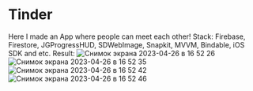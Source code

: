# Tinder
Here I made an App where people can meet each other! Stack: Firebase, Firestore, JGProgressHUD, SDWebImage, Snapkit, MVVM, Bindable, iOS SDK and etc.
Result:
![Снимок экрана 2023-04-26 в 16 52 26](https://user-images.githubusercontent.com/114942562/234523911-4fc9ca77-5578-492a-b9fb-6021cf201224.png)
![Снимок экрана 2023-04-26 в 16 52 35](https://user-images.githubusercontent.com/114942562/234523933-933866da-f2ef-4797-972b-9038f202fe50.png)
![Снимок экрана 2023-04-26 в 16 52 42](https://user-images.githubusercontent.com/114942562/234523957-604663ca-d640-4562-a2ea-9746e23383e4.png)
![Снимок экрана 2023-04-26 в 16 52 46](https://user-images.githubusercontent.com/114942562/234523981-b5e84c68-6d02-42cf-9c8d-effefa188c42.png)
